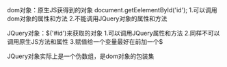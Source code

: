 dom对象：原生JS获得到的对象 document.getEelementById('id');
        1.可以调用dom对象的属性和方法
        2.不能调用JQuery对象的属性和方法

JQuery对象：$('#id')来获取的对象       
        1.可以调用JQuery属性和方法
        2.同样不可以调用原生JS方法和属性
        3.赋值给一个变量最好在前加一个$

JQuery对象实际上是一个伪数组，是dom对象的包装集
       
